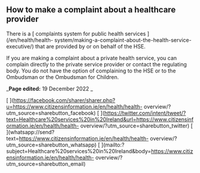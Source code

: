##  How to make a complaint about a healthcare provider

There is a [ complaints system for public health services ](/en/health/health-
system/making-a-complaint-about-the-health-service-executive/) that are
provided by or on behalf of the HSE.

If you are making a complaint about a private health service, you can complain
directly to the private service provider or contact the regulating body. You
do not have the option of complaining to the HSE or to the Ombudsman or the
Ombudsman for Children.

_**Page edited:** 19 December 2022 _

[
](https://facebook.com/sharer/sharer.php?u=https://www.citizensinformation.ie/en/health/health-
overview/?utm_source=sharebutton_facebook) [
](https://twitter.com/intent/tweet/?text=Healthcare%20services%20in%20Ireland&url=https://www.citizensinformation.ie/en/health/health-
overview/?utm_source=sharebutton_twitter) [
](whatsapp://send?text=https://www.citizensinformation.ie/en/health/health-
overview/?utm_source=sharebutton_whatsapp) [
](mailto:?subject=Healthcare%20services%20in%20Ireland&body=https://www.citizensinformation.ie/en/health/health-
overview/?utm_source=sharebutton_email) [ ](javascript:void\(0\))
